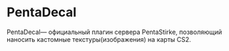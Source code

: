 # PentaDecal
PentaDecal— официальный плагин сервера PentaStirke, позволяющий наносить кастомные текстуры(изображения) на карты CS2.
